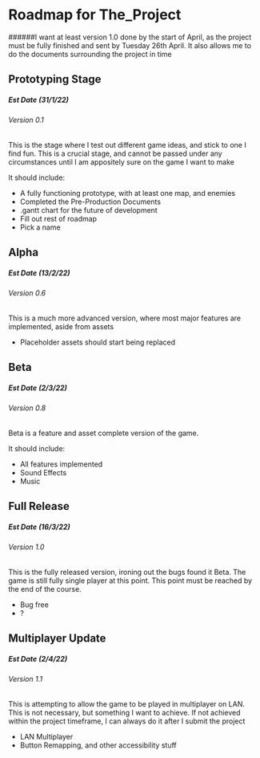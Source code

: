 # Roadmap for The_Project
######I want at least version 1.0 done by the start of April, as the project must be fully finished and sent by Tuesday 26th April. It also allows me to do the documents surrounding the project in time

## Prototyping Stage
##### Est Date (31/1/22)
###### Version 0.1
This is the stage where I test out different game ideas, and stick to one I find fun.
This is a crucial stage, and cannot be passed under any circumstances until I am appositely sure on the game I want to make

It should include:
* A fully functioning prototype, with at least one map, and enemies
* Completed the Pre-Production Documents
* .gantt chart for the future of development
* Fill out rest of roadmap
* Pick a name

## Alpha
##### Est Date (13/2/22)
###### Version 0.6
This is a much more advanced version, where most major features are 
implemented, aside from assets
* Placeholder assets should start being replaced



## Beta
##### Est Date (2/3/22)
###### Version 0.8
Beta is a feature and asset complete version of the game. 

It should include:
* All features implemented
* Sound Effects 
* Music


## Full Release
##### Est Date (16/3/22)
###### Version 1.0
This is the fully released version, ironing out the bugs found it Beta. 
The game is still fully single player at this point. This point must be reached by the end of the course.
* Bug free
* ?

## Multiplayer Update
##### Est Date (2/4/22) 
###### Version 1.1
This is attempting to allow the game to be played in multiplayer on LAN. 
This is not necessary, but something I want to achieve. If not achieved within the project timeframe, 
I can always do it after I submit the project 
* LAN Multiplayer
* Button Remapping, and other accessibility stuff



